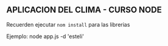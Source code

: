 ## APLICACION DEL CLIMA - CURSO NODE

Recuerden ejecutar ```nom install``` para las librerias

Ejemplo: node app.js -d 'esteli'